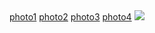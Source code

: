 <!DOCTYPE html>
<html>
	<head>
		<meta charset="UTF-8">
	</head>
	<body>
		<a href="https://github.com/FOXNCAT/web-Learning-notes/blob/master/image/photo1.jpg">photo1</a>
		<a href="https://github.com/FOXNCAT/web-Learning-notes/blob/master/image/photo2.jpg">photo2</a>
		<a href="https://github.com/FOXNCAT/web-Learning-notes/blob/master/image/photo3.jpg">photo3</a>
		<a href="https://github.com/FOXNCAT/web-Learning-notes/blob/master/image/photo4.jpg">photo4</a>
		<img id="myimage" src="https://github.com/FOXNCAT/web-Learning-notes/blob/master/image/photo2.jpg" />
	</body>
</html>
